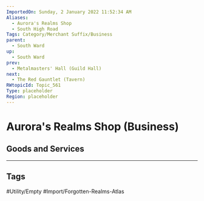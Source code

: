 ```yaml
---
ImportedOn: Sunday, 2 January 2022 11:52:34 AM
Aliases:
  - Aurora's Realms Shop
  - South High Road
Tags: Category/Merchant Suffix/Business
parent:
  - South Ward
up:
  - South Ward
prev:
  - Metalmasters' Hall (Guild Hall)
next:
  - The Red Gauntlet (Tavern)
RWtopicId: Topic_561
Type: placeholder
Region: placeholder
---
```

# Aurora's Realms Shop (Business)
## Goods and Services

---
## Tags
#Utility/Empty #Import/Forgotten-Realms-Atlas

